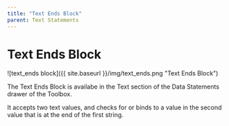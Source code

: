 ```yaml
---
title: "Text Ends Block"
parent: Text Statements
---
```

# Text Ends Block
![text_ends block]({{ site.baseurl }}/img/text_ends.png "Text Ends Block")

The Text Ends Block is availabe in the Text section of the Data Statements drawer of the Toolbox.

It accepts two text values, and checks for or binds to a value in the second value that is at the end of the first string.